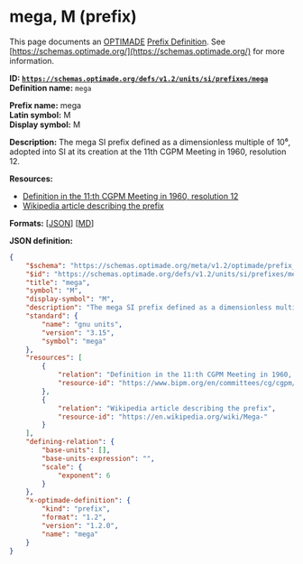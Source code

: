 # mega, M (prefix)

This page documents an [OPTIMADE](https://www.optimade.org/) [Prefix Definition](https://schemas.optimade.org/#definitions). See [https://schemas.optimade.org/](https://schemas.optimade.org/) for more information.

**ID: [`https://schemas.optimade.org/defs/v1.2/units/si/prefixes/mega`](https://schemas.optimade.org/defs/v1.2/units/si/prefixes/mega)**  
**Definition name:** `mega`

**Prefix name:** mega  
**Latin symbol:** M  
**Display symbol:** M  
  
**Description:** The mega SI prefix defined as a dimensionless multiple of 10⁶, adopted into SI at its creation at the 11th CGPM Meeting in 1960, resolution 12.



**Resources:**

- [Definition in the 11:th CGPM Meeting in 1960, resolution 12](https://www.bipm.org/en/committees/cg/cgpm/11-1960/resolution-12)
- [Wikipedia article describing the prefix](https://en.wikipedia.org/wiki/Mega-)


**Formats:** [[JSON](mega.json)] [[MD](mega.md)]

**JSON definition:**

``` json
{
    "$schema": "https://schemas.optimade.org/meta/v1.2/optimade/prefix_definition.md",
    "$id": "https://schemas.optimade.org/defs/v1.2/units/si/prefixes/mega",
    "title": "mega",
    "symbol": "M",
    "display-symbol": "M",
    "description": "The mega SI prefix defined as a dimensionless multiple of 10\u2076, adopted into SI at its creation at the 11th CGPM Meeting in 1960, resolution 12.",
    "standard": {
        "name": "gnu units",
        "version": "3.15",
        "symbol": "mega"
    },
    "resources": [
        {
            "relation": "Definition in the 11:th CGPM Meeting in 1960, resolution 12",
            "resource-id": "https://www.bipm.org/en/committees/cg/cgpm/11-1960/resolution-12"
        },
        {
            "relation": "Wikipedia article describing the prefix",
            "resource-id": "https://en.wikipedia.org/wiki/Mega-"
        }
    ],
    "defining-relation": {
        "base-units": [],
        "base-units-expression": "",
        "scale": {
            "exponent": 6
        }
    },
    "x-optimade-definition": {
        "kind": "prefix",
        "format": "1.2",
        "version": "1.2.0",
        "name": "mega"
    }
}
```